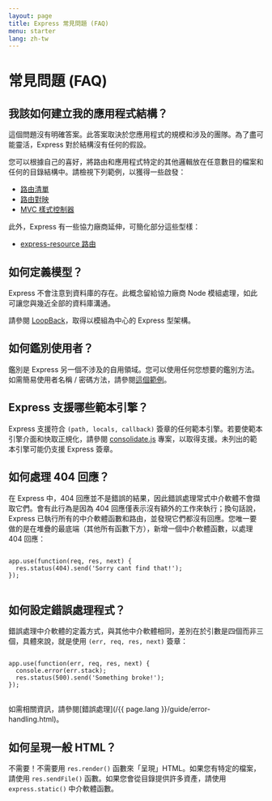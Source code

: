 ```yaml
---
layout: page
title: Express 常見問題 (FAQ)
menu: starter
lang: zh-tw
---
```

<!---
 Copyright (c) 2016 StrongLoop, IBM, and Express Contributors
 License: MIT
-->

# 常見問題 (FAQ)

## 我該如何建立我的應用程式結構？

這個問題沒有明確答案。此答案取決於您應用程式的規模和涉及的團隊。為了盡可能靈活，Express 對於結構沒有任何的假設。

您可以根據自己的喜好，將路由和應用程式特定的其他邏輯放在任意數目的檔案和任何的目錄結構中。請檢視下列範例，以獲得一些啟發：

* [路由清單](https://github.com/strongloop/express/blob/4.13.1/examples/route-separation/index.js#L32-47)
* [路由對映](https://github.com/strongloop/express/blob/4.13.1/examples/route-map/index.js#L52-L66)
* [MVC 樣式控制器](https://github.com/strongloop/express/tree/master/examples/mvc)

此外，Express 有一些協力廠商延伸，可簡化部分這些型樣：

* [express-resource 路由](https://github.com/expressjs/express-resource)

## 如何定義模型？

Express 不會注意到資料庫的存在。此概念留給協力廠商 Node 模組處理，如此可讓您與幾近全部的資料庫溝通。

請參閱 [LoopBack](http://loopback.io)，取得以模組為中心的 Express 型架構。

## 如何鑑別使用者？

鑑別是 Express 另一個不涉及的自用領域。您可以使用任何您想要的鑑別方法。如需簡易使用者名稱 / 密碼方法，請參閱[這個範例](https://github.com/strongloop/express/tree/master/examples/auth)。


## Express 支援哪些範本引擎？

Express 支援符合 `(path, locals, callback)` 簽章的任何範本引擎。若要使範本引擎介面和快取正規化，請參閱 [consolidate.js](https://github.com/visionmedia/consolidate.js) 專案，以取得支援。未列出的範本引擎可能仍支援 Express 簽章。

## 如何處理 404 回應？

在 Express 中，404 回應並不是錯誤的結果，因此錯誤處理常式中介軟體不會擷取它們。會有此行為是因為 404 回應僅表示沒有額外的工作來執行；換句話說，Express 已執行所有的中介軟體函數和路由，並發現它們都沒有回應。您唯一要做的是在堆疊的最底端（其他所有函數下方），新增一個中介軟體函數，以處理 404 回應：

<pre>
<code class="language-javascript" translate="no">
app.use(function(req, res, next) {
  res.status(404).send('Sorry cant find that!');
});
</code>
</pre>

## 如何設定錯誤處理程式？

錯誤處理中介軟體的定義方式，與其他中介軟體相同，差別在於引數是四個而非三個，具體來說，就是使用 `(err, req, res, next)` 簽章：

<pre>
<code class="language-javascript" translate="no">
app.use(function(err, req, res, next) {
  console.error(err.stack);
  res.status(500).send('Something broke!');
});
</code>
</pre>

如需相關資訊，請參閱[錯誤處理](/{{ page.lang }}/guide/error-handling.html)。

## 如何呈現一般 HTML？

不需要！不需要用 `res.render()` 函數來「呈現」HTML。如果您有特定的檔案，請使用 `res.sendFile()` 函數。如果您會從目錄提供許多資產，請使用 `express.static()` 中介軟體函數。
